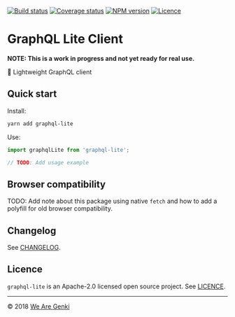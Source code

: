 <!-- markdownlint-disable first-line-h1 -->

[![Build status](https://img.shields.io/circleci/project/github/WeAreGenki/graphql-lite.svg)](https://circleci.com/gh/WeAreGenki/graphql-lite)
[![Coverage status](https://img.shields.io/codecov/c/github/WeAreGenki/graphql-lite.svg)](https://codecov.io/gh/WeAreGenki/graphql-lite)
[![NPM version](https://img.shields.io/npm/v/graphql-lite.svg)](https://www.npmjs.com/package/graphql-lite)
[![Licence](https://img.shields.io/npm/l/graphql-lite.svg)](https://github.com/WeAreGenki/graphql-lite/blob/master/LICENCE)

# GraphQL Lite Client

**NOTE: This is a work in progress and not yet ready for real use.**

🍃 Lightweight GraphQL client

## Quick start

Install:

```sh
yarn add graphql-lite
```

Use:

```js
import graphqlLite from 'graphql-lite';

// TODO: Add usage example
```

## Browser compatibility

TODO: Add note about this package using native `fetch` and how to add a polyfill for old browser compatibility.

## Changelog

See [CHANGELOG](CHANGELOG.md).

## Licence

`graphql-lite` is an Apache-2.0 licensed open source project. See [LICENCE](https://github.com/WeAreGenki/graphql-lite/blob/master/LICENCE).

---

© 2018 [We Are Genki](https://wearegenki.com)
